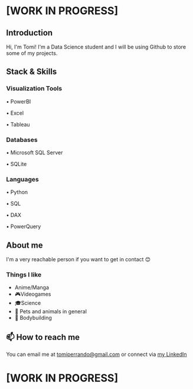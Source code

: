# [WORK IN PROGRESS]
## Introduction

Hi, I'm Tomi! I'm a Data Science student and I will be using Github to store some of my projects.

## Stack & Skills

### Visualization Tools
• PowerBI

• Excel

• Tableau

### Databases
• Microsoft SQL Server

• SQLite
### Languages 
• Python

• SQL

• DAX

• PowerQuery

## About me
I'm a very reachable person if you want to get in contact 😊
### Things I like
 - Anime/Manga
 - 🎮Videogames
 - 🎓Science
 - 🦎 Pets and animals in general
 - 💪 Bodybuilding

## 📫 How to reach me

You can email me at tomiperrando@gmail.com or connect via [my LinkedIn](https://www.linkedin.com/in/tomasperrando/)

# [WORK IN PROGRESS]

